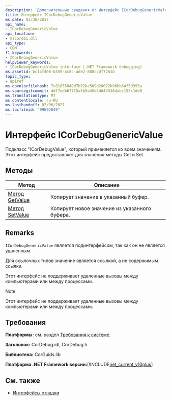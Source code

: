 ```yaml
---
description: 'Дополнительные сведения о: Интерфейс ICorDebugGenericValue'
title: Интерфейс ICorDebugGenericValue
ms.date: 03/30/2017
api_name:
- ICorDebugGenericValue
api_location:
- mscordbi.dll
api_type:
- COM
f1_keywords:
- ICorDebugGenericValue
helpviewer_keywords:
- ICorDebugGenericValue interface [.NET Framework debugging]
ms.assetid: bc14f408-b359-4c8c-ade2-888ccdf7261b
topic_type:
- apiref
ms.openlocfilehash: 7c81855849d7b72bc509d20072b96bb64f5d395a
ms.sourcegitcommit: ddf7edb67715a5b9a45e3dd44536dabc153c1de0
ms.translationtype: MT
ms.contentlocale: ru-RU
ms.lasthandoff: 02/06/2021
ms.locfileid: "99692040"
---
```

# <a name="icordebuggenericvalue-interface"></a>Интерфейс ICorDebugGenericValue

Подкласс "ICorDebugValue", который применяется ко всем значениям. Этот интерфейс предоставляет для значения методы Get и Set.  
  
## <a name="methods"></a>Методы  
  
|Метод|Описание|  
|------------|-----------------|  
|[Метод GetValue](icordebuggenericvalue-getvalue-method.md)|Копирует значение в указанный буфер.|  
|[Метод SetValue](icordebuggenericvalue-setvalue-method.md)|Копирует новое значение из указанного буфера.|  
  
## <a name="remarks"></a>Remarks  

 `ICorDebugGenericValue` является подинтерфейсом, так как он не является удаленным.  
  
 Для ссылочных типов значение является ссылкой, а не содержимым ссылки.  
  
 Этот интерфейс не поддерживает удаленные вызовы между компьютерами или между процессами.  
  
> [!NOTE]
> Этот интерфейс не поддерживает удаленные вызовы между компьютерами или между процессами.  
  
## <a name="requirements"></a>Требования  

 **Платформы:** см. раздел [Требования к системе](../../get-started/system-requirements.md).  
  
 **Заголовок:** CorDebug.idl, CorDebug.h  
  
 **Библиотека:** CorGuids.lib  
  
 **Платформа .NET Framework версии:**[!INCLUDE[net_current_v10plus](../../../../includes/net-current-v10plus-md.md)]  
  
## <a name="see-also"></a>См. также

- [Интерфейсы отладки](debugging-interfaces.md)
